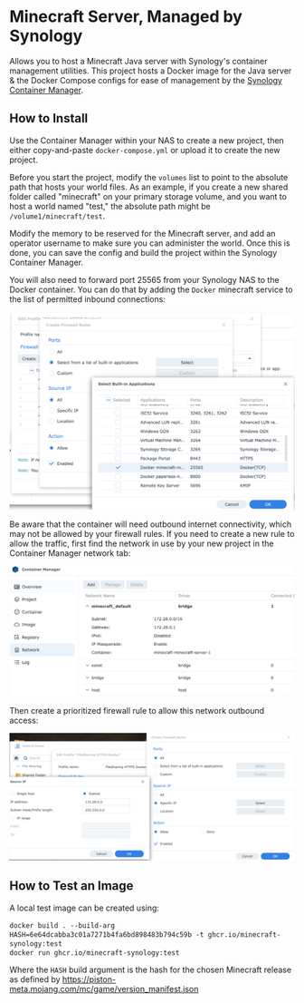 # Minecraft Server, Managed by Synology

Allows you to host a Minecraft Java server with Synology's container management utilities.
This project hosts a Docker image for the Java server & the Docker Compose configs for
ease of management by the [Synology Container Manager](https://www.synology.com/en-us/dsm/feature/docker).


## How to Install

Use the Container Manager within your NAS to create a new project, then either copy-and-paste
`docker-compose.yml` or upload it to create the new project. 

Before you start the project, modify the `volumes` list to point to the absolute path that hosts your world files.
As an example, if you create a new shared folder called "minecraft" on your primary storage volume, and you want to
host a world named "test," the absolute path might be `/volume1/minecraft/test`.

Modify the memory to be reserved for the Minecraft server, and add an operator username to make
sure you can administer the world. Once this is done, you can save the config and build the project
within the Synology Container Manager.

You will also need to forward port 25565 from your Synology NAS to the Docker container. You can do that
by adding the `Docker` minecraft service to the list of permitted inbound connections:

![Synology's firewall rules, showing the list of services that can accept inbound traffic](docs/images/fw_apps.png)

Be aware that the container will need outbound internet connectivity, which may not be allowed
by your firewall rules. If you need to create a new rule to allow the traffic, first find the 
network in use by your new project in the Container Manager network tab:

![The Container Manager's Network tab, showing the subnet used by the Mincraft server container](docs/images/virtual_network.png)

Then create a prioritized firewall rule to allow this network outbound access:

![Synology's firewall configuration rules, showing the addition of the Minecraft server's container subnet](docs/images/firewall.png)


## How to Test an Image

A local test image can be created using:
```
docker build . --build-arg HASH=6e64dcabba3c01a7271b4fa6bd898483b794c59b -t ghcr.io/minecraft-synology:test
docker run ghcr.io/minecraft-synology:test
```

Where the `HASH` build argument is the hash for the chosen Minecraft release 
as defined by https://piston-meta.mojang.com/mc/game/version_manifest.json